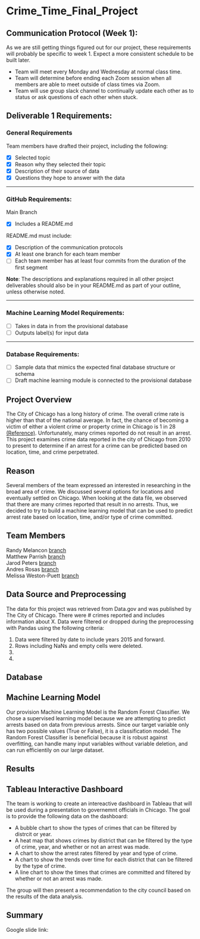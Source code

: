 # Crime_Time_Final_Project

## Communication Protocol (Week 1):
As we are still getting things figured out for our project, these requirements will probably be specific to week 1. Expect a more consistent schedule to be built later.

* Team will meet every Monday and Wednesday at normal class time.
* Team will determine before ending each Zoom session when all members are able to meet outside of class times via Zoom.
* Team will use group slack channel to continually update each other as to status or ask questions of each other when stuck.

## Deliverable 1 Requirements:
### General Requirements
Team members have drafted their project, including the following:

- [X] Selected topic
- [X] Reason why they selected their topic 
- [X] Description of their source of data
- [X] Questions they hope to answer with the data

---

### GitHub Requirements:
Main Branch
- [X] Includes a README.md

README.md must include:
- [X] Description of the communication protocols
- [X] At least one branch for each team member
- [ ] Each team member has at least four commits from the duration of the first segment

**Note**: The descriptions and explanations required in all other project deliverables should also be in your README.md as part of your outline, unless otherwise noted.

--- 

### Machine Learning Model Requirements:
- [ ] Takes in data in from the provisional database
- [ ] Outputs label(s) for input data

---

### Database Requirements:
- [ ] Sample data that mimics the expected final database structure or schema
- [ ] Draft machine learning module is connected to the provisional database

## Project Overview

The City of Chicago has a long history of crime. The overall crime rate is higher than that of the national average. In fact, the chance of becoming a victim of either a violent crime or property crime in Chicago is 1 in 28 [(Reference)](https://www.neighborhoodscout.com/il/chicago/crime#description).  Unfortunately, many crimes reported do not result in an arrest. This project examines crime data reported in the city of Chicago from 2010 to present to determine if an arrest for a crime can be predicted based on location, time, and crime perpetrated.

## Reason

Several members of the team expressed an interested in researching in the broad area of crime. We discussed several options for locations and eventually settled on Chicago. When looking at the data file, we observed that there are many crimes reported that result in no arrests. Thus, we decided to try to build a machine learning model that can be used to predict arrest rate based on location, time, and/or type of crime committed.

## Team Members

Randy Melancon [branch](https://github.com/profweston/Crime_Time_Final_Project/tree/randys-branch)\
Matthew Parrish [branch](https://github.com/profweston/Crime_Time_Final_Project/tree/mparrish)\
Jarod Peters [branch](https://github.com/profweston/Crime_Time_Final_Project/tree/jarodpeters)\
Andres Rosas [branch](https://github.com/profweston/Crime_Time_Final_Project/tree/andres)\
Melissa Weston-Puett [branch](https://github.com/profweston/Crime_Time_Final_Project/tree/mels-branch)

## Data Source and Preprocessing

The data for this project was retrieved from Data.gov and was published by The City of Chicago. There were # crimes reported and includes information about X. Data were filtered or dropped during the preprocessing with Pandas using the following criteria:

1. Data were filtered by date to include years 2015 and forward.
2. Rows including NaNs and empty cells were deleted.
3.
4. 

## Database

## Machine Learning Model
Our provision Machine Learning Model is the Random Forest Classifier. We chose a supervised learning model because we are attempting to predict arrests based on data from previous arrests. Since our target variable only has two possible values (True or False), it is a classification model. The Random Forest Classifier is beneficial because it is robust against overfitting, can handle many input variables without variable deletion, and can run efficientily on our large dataset.



## Results

## Tableau Interactive Dashboard
The team is working to create an intereactive dashboard in Tableau that will be used during a presentation to governemnt officials in Chicago.  The goal is to provide the following data on the dashboard:
* A bubble chart to show the types of crimes that can be filtered by distrcit or year.
* A heat map that shows crimes by district that can be filtered by the type of crime, year, and whether or not an arrest was made.
* A chart to show the arrest rates filtered by year and type of crime.
* A chart to show the trends over time for each district that can be filtered by the type of crime.
* A line chart to show the times that crimes are committed and filtered by whether or not an arrest was made.

The group will then present a recommendation to the city council based on the results of the data analysis.
## Summary

Google slide link:
